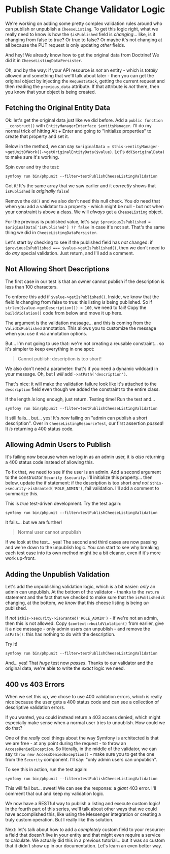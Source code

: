 # Publish State Change Validator Logic

We're working on adding some pretty complex validation rules around who can publish
or unpublish a `CheeseListing`. To get this logic right, what we really need to
know is how the `$isPublished` field is *changing*... like, is it changing from
false to true? Or true to false? Or maybe it's not changing at all because the
PUT request is only updating *other* fields.

And hey! We already know how to get the original data from Doctrine! We did it in
`CheeseListingDataPersister`.

Oh, and by the way: if your API resource is *not* an entity - which is *totally*
allowed and something that we'll talk about later - then you can get the original
object by injecting the `RequestStack`, getting the current request and then
reading the `previous_data` attribute. If that attribute is *not* there, then you
know that your object is being created.

## Fetching the Original Entity Data

Ok: let's get the original data just like we did before. Add a
`public function __construct()` with `EntityManagerInterface $entityManager`.
I'll do my normal trick of hitting Alt + Enter and going to "Initialize properties"
to create that property and set it.

Below in the method, we can say
`$originalData = $this->entityManager->getUnitOfWork()->getOriginalEntityData($value)`.
Let's `dd($originalData)` to make sure it's working.

Spin over and try the test:

```terminal-silent
symfony run bin/phpunit --filter=testPublishCheeseListingValidation
```

Got it! It's the same array that we saw earlier and it *correctly* shows that
`isPublished` is *originally* `false`!

Remove the `dd()` and we also don't need this null check. You *do* need that when
you add a validator to a property - which might be null - but not when your
constraint is above a class. We will *always* get a `CheeseListing` object.

For the previous is published value, let's say:
`$previousIsPublished = $originalData['isPublished'] ?? false`
in case it's not set. That's the same thing we did in
`CheeseListingDataPersister`.

Let's start by checking to see if the published field has *not* changed: if
`$previousIsPublished === $value->getIsPublished()`, then we don't need to do
*any* special validation. Just return, and I'll add a comment.

## Not Allowing Short Descriptions

The first case in our test is that an owner cannot publish if the description
is less than 100 characters.

To enforce this add if `$value->getIsPublished()`. Inside, we know that the field
*is* changing from false to true: this listing *is* being published. So
if `strlen($value->getDescription()) < 100`, we need to fail! Copy the
`buildViolation()` code from below and move it up here.

The argument is the validation message... and this is coming from the
`ValidIsPublished` annotation. This allows you to customize the message when you
use it via annotation options.

But... I'm not going to use that: we're not creating a reusable constraint... so
it's simpler to keep everything in one spot:

> Cannot publish: description is too short!

We also don't need a parameter: that's if you need a dynamic wildcard in your message.
Oh, but I *will* add `->atPath('description')`.

That's nice: it will make the validation failure look like it's attached to the
`description` field even though we added the constraint to the entire class.

If the length *is* long enough, just return. Testing time! Run the test and...

```terminal-silent
symfony run bin/phpunit --filter=testPublishCheeseListingValidation
```

It still fails... but... yes! It's *now* failing on "admin can publish a short
description". Over in `CheeseListingResourceTest`, our first assertion *passed*!
It *is* returning a 400 status code.

## Allowing Admin Users to Publish

It's failing now because when we log in as an admin user, it is *also* returning
a 400 status code instead of allowing this.

To fix that, we need to see if the user is an admin. Add a second argument to the
constructor `Security $security`. I'll initialize this property... then below,
update the if statement: if the description is too short *and* *not*
`$this->security->isGranted('ROLE_ADMIN')`, fail validation. I'll add a
comment to summarize this.

This is *true* test-driven development. Try the test again:

```terminal-silent
symfony run bin/phpunit --filter=testPublishCheeseListingValidation
```

It fails... but we are further!

> Normal user cannot unpublish

If we look at the test... yea! The second and third cases are now passing and we're
down to the unpublish logic. You can start to see why breaking each test case
into its own method might be a bit cleaner, even if it's more work up-front.

## Adding the Unpublish Validation

Let's add the unpublishing validation logic, which is a bit easier: *only* an
admin can unpublish. At the bottom of the validator - thanks to the `return`
statement and the fact that we checked to make sure that the `isPublished` *is*
changing, at the bottom, we *know* that this cheese listing is being *un* published.

If *not* `$this->security->isGranted('ROLE_ADMIN')` - if we're not an admin,
then this is not allowed. Copy `$context->buildViolation()` from earlier, give
it a nice message - only admin users can unpublish - and remove the `atPath()`:
this has nothing to do with the description.

Try it!

```terminal-silent
symfony run bin/phpunit --filter=testPublishCheeseListingValidation
```

And... yes! That *huge* test now *passes*. Thanks to our validator and the
original data, we're able to write the *exact* logic we need.

## 400 vs 403 Errors

When we set this up, we chose to use 400 validation errors, which is really nice
because the user gets a 400 status code and can see a collection of descriptive
validation errors.

If you wanted, you could instead return a 403 access denied, which might
especially make sense when a normal user tries to unpublish. How could we do
that?

One of the *really* cool things about the way Symfony is architected is that
we are free - at any point during the request - to throw an `AccessDeniedException`.
So literally, in the middle of the validator, we can say
`throw new AccessDeniedException()` - make sure you to get the one from the
`Security` component. I'll say: "only admin users can unpublish".

To see this in action, run the test again:

```terminal-silent
symfony run bin/phpunit --filter=testPublishCheeseListingValidation
```

This will fail but... sweet! We can see the response: a *giant* 403 error.
I'll comment that out and keep my validation logic.

We now have a RESTful way to publish a listing and execute custom logic! In the
fourth part of this series, we'll talk about other ways that we could have
accomplished this, like using the Messenger integration or creating a truly
custom operation. But I really like this solution.

Next: let's talk about how to add a *completely* custom field to your resource:
a field that doesn't live in your entity and that might even require a service
to calculate. We actually did this in a previous tutorial... but it was *so*
custom that it didn't show up in our documentation. Let's learn an even better way.
